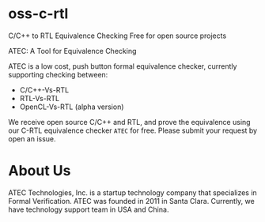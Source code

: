 # oss-c-rtl
C/C++ to RTL Equivalence Checking Free for open source projects

ATEC: A Tool for Equivalence Checking

ATEC is a low cost, push button formal equivalence checker, currently supporting checking between:
* C/C++-Vs-RTL
* RTL-Vs-RTL
* OpenCL-Vs-RTL (alpha version)

We receive open source C/C++ and RTL, and prove the equivalence using our C-RTL equivalence checker `ATEC` for free. Please submit your request by open an issue.

# About Us
ATEC Technologies, Inc. is a startup technology company that specializes in Formal Verification. ATEC was founded in 2011 in Santa Clara. Currently, we have technology support team in USA and China.
